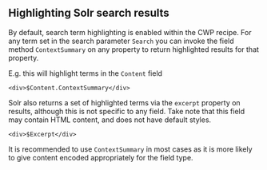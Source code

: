 ## Highlighting Solr search results

By default, search term highlighting is enabled within the CWP recipe. For any term set in the search parameter `Search`
you can invoke the field method `ContextSummary` on any property to return highlighted results for that property.

E.g. this will highlight terms in the `Content` field

```
<div>$Content.ContextSummary</div>
```

Solr also returns a set of highlighted terms via the `excerpt` property on results, although this is not specific
to any field. Take note that this field may contain HTML content, and does not have default styles. 

```
<div>$Excerpt</div>
```

It is recommended to use `ContextSummary` in most cases as it is more likely to give content encoded appropriately
for the field type.
